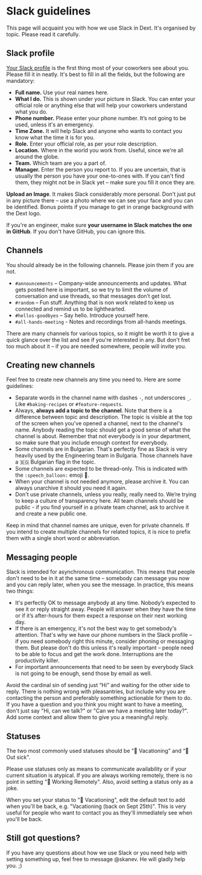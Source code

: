 # Slack guidelines

This page will acquaint you with how we use Slack in Dext. It's organised by topic. Please read it carefully.

## Slack profile

[Your Slack profile](https://dext.slack.com/account/profile) is the first thing most of your coworkers see about you. Please fill it in neatly. It's best to fill in all the fields, but the following are mandatory:

* **Full name.** Use your real names here.
* **What I do.** This is shown under your picture in Slack. You can enter your official role or anything else that will help your coworkers understand what you do.
* **Phone number.** Please enter your phone number. It’s not going to be used, unless it's an emergency.
* **Time Zone.** It will help Slack and anyone who wants to contact you know what the time it is for you.
* **Role.** Enter your official role, as per your role description.
* **Location.** Where in the world you work from. Useful, since we're all around the globe.
* **Team.** Which team are you a part of.
* **Manager.** Enter the person you report to. If you are uncertain, that is usually the person you have your one-to-ones with. If you can't find them, they might not be in Slack yet – make sure you fill it once they are.

**Upload an Image**. It makes Slack considerably more personal. Don't just put in any picture there – use a photo where we can see your face and you can be identified. Bonus points if you manage to get in orange background with the Dext logo.

If you're an engineer, make sure **your username in Slack matches the one in GitHub**. If you don't have GitHub, you can ignore this.

## Channels

You should already be in the following channels. Please join them if you are not.

* `#announcements` – Company-wide announcements and updates. What gets posted here is important, so we try to limit the volume of conversation and use threads, so that messages don’t get lost.
* `#random` – Fun stuff. Anything that is non work related to keep us connected and remind us to be lighthearted.
* `#hellos-goodbyes` – Say hello. Introduce yourself here.
* `#all-hands-meeting` - Notes and recordings from all-hands meetings.

There are many channels for various topics, so it might be worth it to give a quick glance over the list and see if you're interested in any. But don't fret too much about it – if you are needed somewhere, people will invite you.

## Creating new channels

Feel free to create new channels any time you need to. Here are some guidelines:

* Separate words in the channel name with dashes `-`, not underscores `_`. Like `#baking-recipes` or `#feature-requests`.
* Always, **always add a topic to the channel**. Note that there is a difference between topic and description. The topic is visible at the top of the screen when you've opened a channel, next to the channel's name. Anybody reading the topic should get a good sense of what the channel is about. Remember that not everybody is in your department, so make sure that you include enough context for everybody.
* Some channels are in Bulgarian. That's perfectly fine as Slack is very heavily used by the Engineering team in Bulgaria. Those channels have a 🇧🇬 Bulgarian flag in the topic.
* Some channels are expected to be thread-only. This is indicated with the `:speech_balloon:` emoji 💬.
* When your channel is not needed anymore, please archive it. You can always unarchive it should you need it again.
* Don't use private channels, unless you really, really need to. We’re trying to keep a culture of transparency here. All team channels should be public - if you find yourself in a private team channel, ask to archive it and create a new public one.

Keep in mind that channel names are unique, even for private channels. If you intend to create multiple channels for related topics, it is nice to prefix them with a single short word or abbreviation.

## Messaging people

Slack is intended for asynchronous communication. This means that people don't need to be in it at the same time – somebody can message you now and you can reply later, when you see the message. In practice, this means two things:

* It's perfectly OK to message anybody at any time. Nobody’s expected to see it or reply straight away. People will answer when they have the time or if it’s after-hours for them expect a response on their next working day.
* If there is an emergency, it's not the best way to get somebody's attention. That's why we have our phone numbers in the Slack profile – if you need somebody right this minute, consider phoning or messaging them. But please don't do this unless it's really important – people need to be able to focus and get the work done. Interruptions are the productivity killer.
* For important announcements that need to be seen by everybody Slack is not going to be enough, send those by email as well.

Avoid the cardinal sin of sending just “Hi” and waiting for the other side to reply. There is nothing wrong with pleasantries, but include why you are contacting the person and preferably something actionable for them to do. If you have a question and you think you might want to have a meeting, don't just say "Hi, can we talk?" or "Can we have a meeting later today?". Add some context and allow them to give you a meaningful reply.

## Statuses

The two most commonly used statuses should be "🌴 Vacationing" and “🤒 Out sick". 

Please use statuses only as means to communicate availability or if your current situation is atypical. If you are always working remotely, there is no point in setting "🏡 Working Remotely". Also, avoid setting a status only as a joke.

When you set your status to "🌴 Vacationing", edit the default text to add when you'll be back, e.g. "Vacationing (back on Sept 25th)". This is very useful for people who want to contact you as they'll immediately see when you'll be back.

## Still got questions?

If you have any questions about how we use Slack or you need help with setting something up, feel
free to message @skanev. He will gladly help you. ;)
